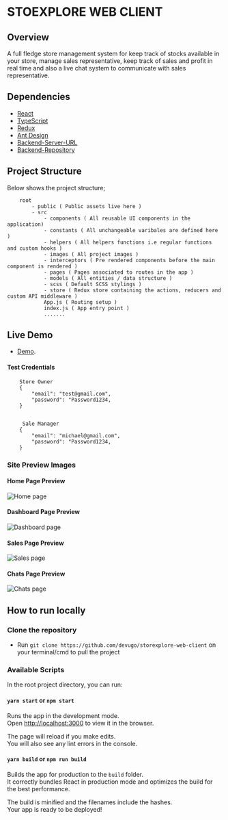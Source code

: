 # STOEXPLORE WEB CLIENT

## Overview

A full fledge store management system for keep track of stocks available in your store, manage sales representative, keep track of sales and profit in real time and also a live chat system to communicate with sales representative.

## Dependencies

- [React](https://reactjs.org/)
- [TypeScript](https://www.typescriptlang.org/)
- [Redux](https://redux.js.org/)
- [Ant Design](https://ant.design/)
- [Backend-Server-URL](https://storexplore.herokuapp.com/)
- [Backend-Repository](https://github.com/devugo/storexplore-server)

## Project Structure

Below shows the project structure;

```
    root
        - public ( Public assets live here )
        - src
            - components ( All reusable UI components in the application)
            - constants ( All unchangeable varibales are defined here )
            - helpers ( All helpers functions i.e regular functions and custom hooks )
            - images ( All project images )
            - interceptors ( Pre rendered components before the main component is rendered )
            - pages ( Pages associated to routes in the app )
            - models ( All entities / data structure )
            - scss ( Default SCSS stylings )
            - store ( Redux store containing the actions, reducers and custom API middleware )
            App.js ( Routing setup )
            index.js ( App entry point )
            .......

```

## Live Demo

- [Demo](https://storexplore-by-devugo.netlify.app).

#### Test Credentials

```
    Store Owner
    {
        "email": "test@gmail.com",
        "password": "Password1234,
    }
    
     
     Sale Manager
    {
        "email": "michael@gmail.com",
        "password": "Password1234,
    }
```

### Site Preview Images

#### Home Page Preview
![Home page](https://storexplore-by-devugo.netlify.app/home-preview.png)

#### Dashboard Page Preview
![Dashboard page](https://storexplore-by-devugo.netlify.app/dashboard-preview.png)

#### Sales Page Preview
![Sales page](https://storexplore-by-devugo.netlify.app/sales-preview.png)

#### Chats Page Preview
![Chats page](https://storexplore-by-devugo.netlify.app/chats-preview.png)

## How to run locally

### Clone the repository

- Run `git clone https://github.com/devugo/storexplore-web-client` on your terminal/cmd to pull the project

### Available Scripts

In the root project directory, you can run:

#### `yarn start` or `npm start`

Runs the app in the development mode.\
Open [http://localhost:3000](http://localhost:3000) to view it in the browser.

The page will reload if you make edits.\
You will also see any lint errors in the console.

#### `yarn build` or `npm run build`

Builds the app for production to the `build` folder.\
It correctly bundles React in production mode and optimizes the build for the best performance.

The build is minified and the filenames include the hashes.\
Your app is ready to be deployed!
